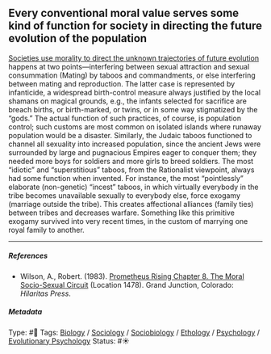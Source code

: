 ## Every conventional moral value serves some kind of function for society in directing the future evolution of the population

[Societies use morality to direct the unknown trajectories of future evolution](Societies%20use%20morality%20to%20direct%20the%20unknown%20trajectories%20of%20future%20evolution.md) happens at two points—interfering between sexual attraction and sexual consummation (Mating) by taboos and commandments, or else interfering between mating and reproduction. The latter case is represented by infanticide, a widespread birth-control measure always justified by the local shamans on magical grounds, e.g., the infants selected for sacrifice are breach births, or birth-marked, or twins, or in some way stigmatized by the “gods.” The actual function of such practices, of course, is population control; such customs are most common on isolated islands where runaway population would be a disaster. Similarly, the Judaic taboos functioned to channel all sexuality into increased population, since the ancient Jews were surrounded by large and pugnacious Empires eager to conquer them; they needed more boys for soldiers and more girls to breed soldiers. The most “idiotic” and “superstitious” taboos, from the Rationalist viewpoint, always had some function when invented. For instance, the most “pointlessly” elaborate (non-genetic) “incest” taboos, in which virtually everybody in the tribe becomes unavailable sexually to everybody else, force exogamy (marriage outside the tribe). This creates affectional alliances (family ties) between tribes and decreases warfare. Something like this primitive exogamy survived into very recent times, in the custom of marrying one royal family to another.

---

##### References

* Wilson, A., Robert. (1983). [Prometheus Rising Chapter 8. The Moral Socio-Sexual Circuit](Prometheus%20Rising%20Chapter%208.%20The%20Moral%20Socio-Sexual%20Circuit.md) (Location 1478). Grand Junction, Colorado: *Hilaritas Press*.

##### Metadata

Type: #🔴 
Tags: [Biology]() / [Sociology](Sociology.md) / [Sociobiology]() / [Ethology]() / [Psychology](Psychology.md) / [Evolutionary Psychology]()
Status: #☀️ 
